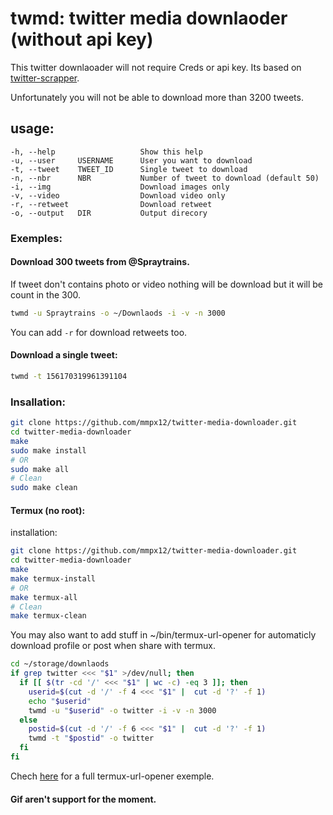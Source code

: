 # twmd: twitter media downlaoder (without api key)

This twitter downlaoader will not require Creds or api key. Its based on [twitter-scrapper](https://github.com/n0madic/twitter-scraper). 

Unfortunately you will not be able to download more than 3200 tweets.


## usage: 

```
-h, --help                   Show this help
-u, --user     USERNAME      User you want to download
-t, --tweet    TWEET_ID      Single tweet to download
-n, --nbr      NBR           Number of tweet to download (default 50)
-i, --img                    Download images only
-v, --video                  Download video only
-r, --retweet                Download retweet
-o, --output   DIR           Output direcory
```


### Exemples:

#### Download 300 tweets from @Spraytrains.

If tweet don't contains photo or video nothing will be download but it will be count in the 300.

```sh
twmd -u Spraytrains -o ~/Downlaods -i -v -n 3000
```

You can add `-r` for download retweets too.

#### Download a single tweet:

```sh
twmd -t 156170319961391104
```

### Insallation:

```sh
git clone https://github.com/mmpx12/twitter-media-downloader.git
cd twitter-media-downloader
make
sudo make install
# OR
sudo make all
# Clean
sudo make clean
```

#### Termux (no root):

installation: 

```sh
git clone https://github.com/mmpx12/twitter-media-downloader.git
cd twitter-media-downloader
make
make termux-install
# OR
make termux-all
# Clean
make termux-clean
```

You may also want to add stuff in ~/bin/termux-url-opener for automaticly download profile or post when share with termux.

```sh
cd ~/storage/downlaods
if grep twitter <<< "$1" >/dev/null; then
  if [[ $(tr -cd '/' <<< "$1" | wc -c) -eq 3 ]]; then
    userid=$(cut -d '/' -f 4 <<< "$1" |  cut -d '?' -f 1)
    echo "$userid"
    twmd -u "$userid" -o twitter -i -v -n 3000
  else 
    postid=$(cut -d '/' -f 6 <<< "$1" |  cut -d '?' -f 1)
    twmd -t "$postid" -o twitter
  fi
fi
```


Chech [here](https://gist.github.com/mmpx12/f0741d40909ed3f182fd6f9b33b580d7) for a full termux-url-opener exemple.


#### Gif aren't support for the moment.
